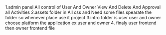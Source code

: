 1.admin panel  All control of User And Owner View And Delete And Approval all Activities
2.assets folder in All css and Need some files spearate the folder so whenever place use it project
3.intro folder is user  user and owner choose platform the application   ex:user and owner
4. finaly user frontend then owner frontend file
